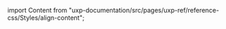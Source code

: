 
import Content from "uxp-documentation/src/pages/uxp-ref/reference-css/Styles/align-content";

<Content query="product=xd"/>
